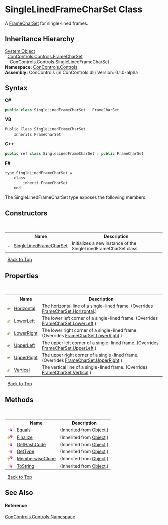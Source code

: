 # SingleLinedFrameCharSet Class
 

A <a href="70bef3fa-802e-95ac-4ad8-d97820b4b25f">FrameCharSet</a> for single-lined frames.


## Inheritance Hierarchy
<a href="https://docs.microsoft.com/dotnet/api/system.object" target="_blank">System.Object</a><br />&nbsp;&nbsp;<a href="70bef3fa-802e-95ac-4ad8-d97820b4b25f">ConControls.Controls.FrameCharSet</a><br />&nbsp;&nbsp;&nbsp;&nbsp;ConControls.Controls.SingleLinedFrameCharSet<br />
**Namespace:**&nbsp;<a href="8161a036-2926-0ace-99d3-20346d250e3b">ConControls.Controls</a><br />**Assembly:**&nbsp;ConControls (in ConControls.dll) Version: 0.1.0-alpha

## Syntax

**C#**<br />
``` C#
public class SingleLinedFrameCharSet : FrameCharSet
```

**VB**<br />
``` VB
Public Class SingleLinedFrameCharSet
	Inherits FrameCharSet
```

**C++**<br />
``` C++
public ref class SingleLinedFrameCharSet : public FrameCharSet
```

**F#**<br />
``` F#
type SingleLinedFrameCharSet =  
    class
        inherit FrameCharSet
    end
```

The SingleLinedFrameCharSet type exposes the following members.


## Constructors
&nbsp;<table><tr><th></th><th>Name</th><th>Description</th></tr><tr><td>![Public method](media/pubmethod.gif "Public method")</td><td><a href="590444f8-7823-93fd-62ce-dd7dceb273b9">SingleLinedFrameCharSet</a></td><td>
Initializes a new instance of the SingleLinedFrameCharSet class</td></tr></table>&nbsp;
<a href="#singlelinedframecharset-class">Back to Top</a>

## Properties
&nbsp;<table><tr><th></th><th>Name</th><th>Description</th></tr><tr><td>![Public property](media/pubproperty.gif "Public property")</td><td><a href="0042b474-75e6-6f6c-172a-9c1cde14c8e5">Horizontal</a></td><td>
The horizontal line of a single-lined frame.
 (Overrides <a href="6d7c5acb-e1f5-79d3-0155-563f31b93aec">FrameCharSet.Horizontal</a>.)</td></tr><tr><td>![Public property](media/pubproperty.gif "Public property")</td><td><a href="07ab3549-9307-99a8-b1d1-77ab88d7a1b3">LowerLeft</a></td><td>
The lower left corner of a single-lined frame.
 (Overrides <a href="bd6f4c44-eea5-5d14-0d33-75721bf0430e">FrameCharSet.LowerLeft</a>.)</td></tr><tr><td>![Public property](media/pubproperty.gif "Public property")</td><td><a href="b0e8336b-cef8-4fca-df8f-5e8ff321ebcb">LowerRight</a></td><td>
The lower right corner of a single-lined frame.
 (Overrides <a href="619ba093-263a-48ac-1312-90f394cc363f">FrameCharSet.LowerRight</a>.)</td></tr><tr><td>![Public property](media/pubproperty.gif "Public property")</td><td><a href="533195c0-6a19-652b-cdc0-ab12d3f27a2a">UpperLeft</a></td><td>
The upper left corner of a single-lined frame.
 (Overrides <a href="00c41498-a0d0-35d8-9892-7a8c536df5ff">FrameCharSet.UpperLeft</a>.)</td></tr><tr><td>![Public property](media/pubproperty.gif "Public property")</td><td><a href="90b9d7a7-084e-4fa2-0f30-28e051cf2d16">UpperRight</a></td><td>
The upper right corner of a single-lined frame.
 (Overrides <a href="38226041-815f-ad00-b71a-6a457607b3c5">FrameCharSet.UpperRight</a>.)</td></tr><tr><td>![Public property](media/pubproperty.gif "Public property")</td><td><a href="5cb1b07d-31b4-4510-63d4-4cb2f68646bb">Vertical</a></td><td>
The vertical line of a single-lined frame.
 (Overrides <a href="720c5dbd-5646-83f7-a189-cab2e9c54476">FrameCharSet.Vertical</a>.)</td></tr></table>&nbsp;
<a href="#singlelinedframecharset-class">Back to Top</a>

## Methods
&nbsp;<table><tr><th></th><th>Name</th><th>Description</th></tr><tr><td>![Public method](media/pubmethod.gif "Public method")</td><td><a href="https://docs.microsoft.com/dotnet/api/system.object.equals#System_Object_Equals_System_Object_" target="_blank">Equals</a></td><td> (Inherited from <a href="https://docs.microsoft.com/dotnet/api/system.object" target="_blank">Object</a>.)</td></tr><tr><td>![Protected method](media/protmethod.gif "Protected method")</td><td><a href="https://docs.microsoft.com/dotnet/api/system.object.finalize#System_Object_Finalize" target="_blank">Finalize</a></td><td> (Inherited from <a href="https://docs.microsoft.com/dotnet/api/system.object" target="_blank">Object</a>.)</td></tr><tr><td>![Public method](media/pubmethod.gif "Public method")</td><td><a href="https://docs.microsoft.com/dotnet/api/system.object.gethashcode#System_Object_GetHashCode" target="_blank">GetHashCode</a></td><td> (Inherited from <a href="https://docs.microsoft.com/dotnet/api/system.object" target="_blank">Object</a>.)</td></tr><tr><td>![Public method](media/pubmethod.gif "Public method")</td><td><a href="https://docs.microsoft.com/dotnet/api/system.object.gettype#System_Object_GetType" target="_blank">GetType</a></td><td> (Inherited from <a href="https://docs.microsoft.com/dotnet/api/system.object" target="_blank">Object</a>.)</td></tr><tr><td>![Protected method](media/protmethod.gif "Protected method")</td><td><a href="https://docs.microsoft.com/dotnet/api/system.object.memberwiseclone#System_Object_MemberwiseClone" target="_blank">MemberwiseClone</a></td><td> (Inherited from <a href="https://docs.microsoft.com/dotnet/api/system.object" target="_blank">Object</a>.)</td></tr><tr><td>![Public method](media/pubmethod.gif "Public method")</td><td><a href="https://docs.microsoft.com/dotnet/api/system.object.tostring#System_Object_ToString" target="_blank">ToString</a></td><td> (Inherited from <a href="https://docs.microsoft.com/dotnet/api/system.object" target="_blank">Object</a>.)</td></tr></table>&nbsp;
<a href="#singlelinedframecharset-class">Back to Top</a>

## See Also


#### Reference
<a href="8161a036-2926-0ace-99d3-20346d250e3b">ConControls.Controls Namespace</a><br />